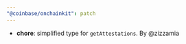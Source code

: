 ```yaml
---
"@coinbase/onchainkit": patch
---
```


- **chore**: simplified type for `getAttestations`. By @zizzamia
